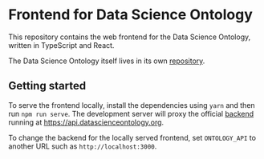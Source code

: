 # Frontend for Data Science Ontology

This repository contains the web frontend for the Data Science Ontology, written
in TypeScript and React.

The Data Science Ontology itself lives in its own
[repository](https://github.com/ibm/datascienceontology).

## Getting started

To serve the frontend locally, install the dependencies using `yarn` and then
run `npm run serve`. The development server will proxy the official
[backend](https://github.com/epatters/datascienceontology-backend) running at
https://api.datascienceontology.org.

To change the backend for the locally served frontend, set `ONTOLOGY_API` to another URL such as `http://localhost:3000`.
